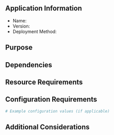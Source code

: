 ## Application Information
- Name: <!-- Application name -->
- Version: <!-- Application version -->
- Deployment Method: <!-- Helm Chart, Kustomize, Raw Manifests, etc. -->

## Purpose
<!-- What is the purpose of this application and what benefits will it bring? -->

## Dependencies
<!-- Does this application depend on other applications in the cluster? -->

## Resource Requirements
<!-- What are the resource requirements for this application? -->

## Configuration Requirements
<!-- Describe key configuration options needed -->
```yaml
# Example configuration values (if applicable)

```

## Additional Considerations
<!-- Any security, storage, backup, or other considerations --> 